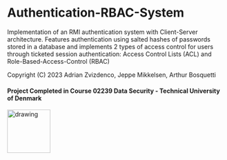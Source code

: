 # Authentication-RBAC-System
Implementation of an RMI authentication system with Client-Server architecture. Features authentication using salted hashes of passwords stored in a database and implements 2 types of access control for users through ticketed session authentication: Access Control Lists (ACL) and Role-Based-Access-Control (RBAC)

Copyright (C) 2023 Adrian Zvizdenco, Jeppe Mikkelsen, Arthur Bosquetti

#### Project Completed in Course 02239 Data Security - Technical University of Denmark
<img src="https://user-images.githubusercontent.com/65953954/120001846-7f05f180-bfd4-11eb-8c11-2379a547dc9f.jpg" alt="drawing" width="100"/>
